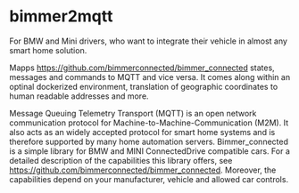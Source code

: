 # bimmer2mqtt
For BMW and Mini drivers, who want to integrate their vehicle in almost any smart home solution.

Mapps https://github.com/bimmerconnected/bimmer_connected states, messages and commands to MQTT and vice versa. It comes along within an optinal dockerized environment, translation of geographic coordinates to human readable addresses and more.

Message Queuing Telemetry Transport (MQTT) is an open network communication protocol for Machine-to-Machine-Communication (M2M). It also acts as an widely accepted protocol for smart home systems and is therefore supported by many home automation servers.
Bimmer_connected is a simple library for BMW and MINI ConnectedDrive compatible cars. For a detailed description of the capabilities this library offers, see https://github.com/bimmerconnected/bimmer_connected. Moreover, the capabilities depend on your manufacturer, vehicle and allowed car controls. 

